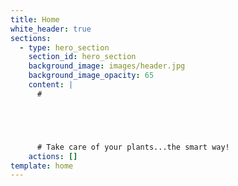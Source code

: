 ```yaml
---
title: Home
white_header: true
sections:
  - type: hero_section
    section_id: hero_section
    background_image: images/header.jpg
    background_image_opacity: 65
    content: |
      #





      # Take care of your plants...the smart way!
    actions: []
template: home
---
```

